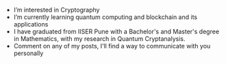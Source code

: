 - I’m interested in Cryptography
- I’m currently learning quantum computing and blockchain and its applications 
- I have graduated from IISER Pune with a Bachelor's and Master's degree in Mathematics, with my research in Quantum Cryptanalysis.
- Comment on any of my posts, I'll find a way to communicate with you personally

<!---
Cgioee-Hbzmm/Cgioee-Hbzmm is a ✨ special ✨ repository because its `README.md` (this file) appears on your GitHub profile.
You can click the Preview link to take a look at your changes.
--->

